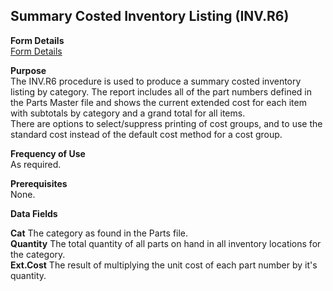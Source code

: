 ##  Summary Costed Inventory Listing (INV.R6)

<PageHeader />

**Form Details**  
[ Form Details ](INV-R6-1/)   

**Purpose**  
The INV.R6 procedure is used to produce a summary costed inventory listing by
category. The report includes all of the part numbers defined in the Parts
Master file and shows the current extended cost for each item with subtotals
by category and a grand total for all items.  
There are options to select/suppress printing of cost groups, and to use the
standard cost instead of the default cost method for a cost group.

**Frequency of Use**  
As required.

**Prerequisites**  
None.

**Data Fields**

**Cat** The category as found in the Parts file.  
**Quantity** The total quantity of all parts on hand in all inventory
locations for the category.  
**Ext.Cost** The result of multiplying the unit cost of each part number by
it's quantity.  
  
<badge text= "Version 8.10.57" vertical="middle" />

<PageFooter />